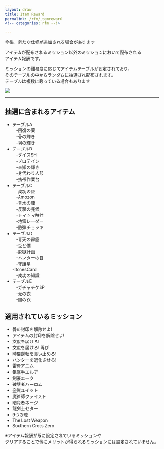 ```yaml
---
layout: draw
title: Item Reward
permalink: /rfm/itemreward
<!-- categories: rfm --!>

---
```

<p class="alert alert-info">今後、新たな仕様が追加される場合があります</p>

アイテムが配布されるミッション以外のミッションにおいて配布される<br>
アイテム報酬です。<br>

ミッションの難易度に応じてアイテムテーブルが設定されており、<br>
そのテーブルの中からランダムに抽選され配布されます。<br>
テーブルは複数に跨っている場合もあります<br>

<img src="http://web.njj12.net/public/images/rfm/ItemReward.png"><br>


---------------------------------------
## 抽選に含まれるアイテム


- テーブルA  
    -回復の薬  
    -骨の輝き   
    -羽の輝き   
- テーブルB  
    -ダイスSH  
    -プロテイン  
    -未知の輝き  
    -身代わり人形  
    -携帯作業台  
- テーブルC  
    -成功の証   
    -Amozon  
    -背水の陣  
    -反撃の兆候  
    -トマトマ時計  
    -地雷レーダー  
    -防弾チョッキ  
- テーブルD  
    -青天の霹靂  
    -兎と僕  
    -脱獄計画  
    -ハンターの目  
    -守護星    
    -ItonesCard  
    -成功の知識  
- テーブルE  
    -ガチャチケSP  
    -光の衣  
    -闇の衣  
    
## 適用されているミッション  

+ 骨の封印を解除せよ!
+ アイテムの封印を解除せよ!
+ 文献を届けろ!
+ 文献を届けろ! 再び
+ 時間逆転を食い止めろ!
+ ハンターを退化させろ!
+ 雷帝アニム
+ 狙撃手エルア
+ 剣豪エーク
+ 破壊者ハーロム
+ 盗賊ユイット
+ 魔術師クァイスト
+ 暗殺者ネージ
+ 龍剣士セター
+ 9つの魂
+ The Lost Weapon
+ Southern Cross Zero

※アイテム報酬が既に設定されているミッションや  
 クリアすることで他にメリットが得られるミッションには設定されていません。

  
    
